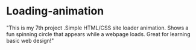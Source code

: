 # Loading-animation
"This is my 7th project .Simple HTML/CSS site loader animation. Shows a fun spinning circle that appears while a webpage loads. Great for learning basic web design!"
